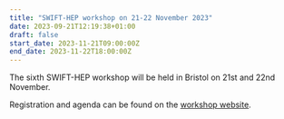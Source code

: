 ```yaml
---
title: "SWIFT-HEP workshop on 21-22 November 2023"
date: 2023-09-21T12:19:38+01:00
draft: false
start_date: 2023-11-21T09:00:00Z
end_date: 2023-11-22T18:00:00Z
---
```


The sixth SWIFT-HEP workshop will be held in Bristol on 21st and 22nd November. 

Registration and agenda can be found on the [workshop website](https://indico.cern.ch/event/1324606/).
